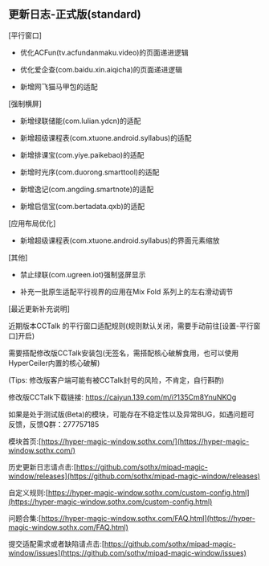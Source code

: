 ## 更新日志-正式版(standard)

[平行窗口]

- 优化ACFun(tv.acfundanmaku.video)的页面递进逻辑

- 优化爱企查(com.baidu.xin.aiqicha)的页面递进逻辑

- 新增网飞猫马甲包的适配

[强制横屏]

- 新增绿联储能(com.lulian.ydcn)的适配

- 新增超级课程表(com.xtuone.android.syllabus)的适配

- 新增排课宝(com.yiye.paikebao)的适配

- 新增时光序(com.duorong.smarttool)的适配

- 新增逸记(com.angding.smartnote)的适配

- 新增启信宝(com.bertadata.qxb)的适配

[应用布局优化]

- 新增超级课程表(com.xtuone.android.syllabus)的界面元素缩放

[其他]

- 禁止绿联(com.ugreen.iot)强制竖屏显示

- 补充一批原生适配平行视界的应用在Mix Fold 系列上的左右滑动调节

[最近更新补充说明]

近期版本CCTalk 的平行窗口适配规则(规则默认关闭，需要手动前往[设置-平行窗口]开启)

需要搭配修改版CCTalk安装包(无签名，需搭配核心破解食用，也可以使用HyperCeiler内置的核心破解)

(Tips: 修改版客户端可能有被CCTalk封号的风险，不肯定，自行斟酌)

修改版CCTalk下载链接:  https://caiyun.139.com/m/i?135Cm8YnuNKOg



如果是处于测试版(Beta)的模块，可能存在不稳定性以及异常BUG，如遇问题可反馈，反馈Q群：277757185

模块首页:[https://hyper-magic-window.sothx.com/](https://hyper-magic-window.sothx.com/)

历史更新日志请点击:[https://github.com/sothx/mipad-magic-window/releases](https://github.com/sothx/mipad-magic-window/releases)

自定义规则:[https://hyper-magic-window.sothx.com/custom-config.html](https://hyper-magic-window.sothx.com/custom-config.html)

问题合集:[https://hyper-magic-window.sothx.com/FAQ.html](https://hyper-magic-window.sothx.com/FAQ.html)

提交适配需求或者缺陷请点击:[https://github.com/sothx/mipad-magic-window/issues](https://github.com/sothx/mipad-magic-window/issues)
